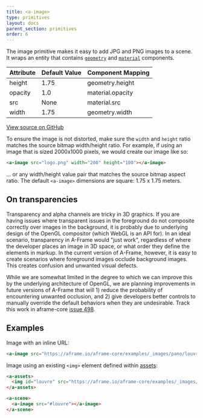 ```yaml
---
title: <a-image>
type: primitives
layout: docs
parent_section: primitives
order: 6
---
```


The image primitive makes it easy to add JPG and PNG images to a scene. It wraps an entity that contains [`geometry`](../components/geometry.html) and [`material`](../components/material.html) components.

| Attribute | Default Value  | Component Mapping |
| --------- | -------------- | ----------------- |
| height    | 1.75           | geometry.height   |
| opacity   | 1.0            | material.opacity  |
| src       | None           | material.src      |
| width     | 1.75           | geometry.width    |

[View source on GitHub](https://github.com/aframevr/aframe/blob/master/elements/templates/a-image.html)

To ensure the image is not distorted, make sure the `width` and `height` ratio matches the source bitmap width/height ratio. For example, if using an image that is sized 2000x1000 pixels, we would create our image like so:

```html
<a-image src="logo.png" width="200" height="100"></a-image>
```
... or any width/height value pair that matches the source bitmap aspect ratio. The default `<a-image>` dimensions are square: 1.75 x 1.75 meters.

## On transparencies

Transparency and alpha channels are tricky in 3D graphics. If you are having issues where transparent issues in the foreground do not composite correctly over images in the background, it is probably due to underlying design of the OpenGL compositor (which WebGL is an API for). In an ideal scenario, transparency in A-Frame would "just work", regardless of where the developer places an image in 3D space, or what order they define the elements in markup. In the current version of A-Frame, however, it is easy to create scenarios where foreground images occlude background images. This creates confusion and unwanted visual defects.

While we are somewhat limited in the degree to which we can improve this by the underlying architecture of OpenGL, we are planning improvements in future versions of A-Frame that will 1) reduce the probability of encountering unwanted occlusion, and 2) give developers better controls to manually override the default behaviors when they are undesirable. Track this work in aframe-core [issue 498](https://github.com/aframevr/aframe-core/issues/498).

## Examples

Image with an inline URL:

```html
<a-image src="https://aframe.io/aframe-core/examples/_images/pano/louvre.jpg"></a-image>
```

Image using an existing `<img>` element defined within [assets](../core/assets.html):

```html
<a-assets>
  <img id="louvre" src="https://aframe.io/aframe-core/examples/_images/pano/louvre.jpg">
</a-assets>

<a-scene>
  <a-image src="#louvre"></a-image>
</a-scene>
```
